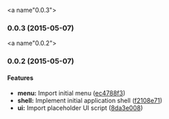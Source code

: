 <a name"0.0.3"></a>
### 0.0.3 (2015-05-07)


<a name"0.0.2"></a>
### 0.0.2 (2015-05-07)


#### Features

* **menu:** Import initial menu ([ec4788f3](https://github.com/loginx/multissh/commit/ec4788f3))
* **shell:** Implement initial application shell ([f2108e71](https://github.com/loginx/multissh/commit/f2108e71))
* **ui:** Import placeholder UI script ([8da3e008](https://github.com/loginx/multissh/commit/8da3e008))


